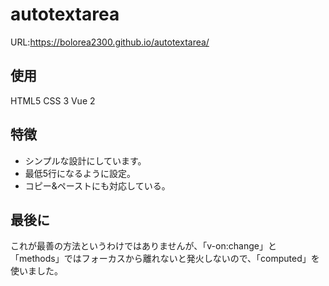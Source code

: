 # autotextarea

URL:https://bolorea2300.github.io/autotextarea/

## 使用
HTML5 CSS 3 Vue 2

## 特徴

- シンプルな設計にしています。
- 最低5行になるように設定。
- コピー&ペーストにも対応している。

## 最後に

これが最善の方法というわけではありませんが、「v-on:change」と「methods」ではフォーカスから離れないと発火しないので、「computed」を使いました。
